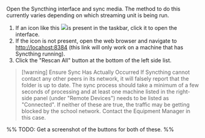 Open the Syncthing interface and sync media. The method to do this currently varies depending on which streaming unit is being run. 
1. If an icon like this ![](syncthing-icon-2048x2048-mvwfe1p7.png)is present in the taskbar, click it to open the interface.
2. If the icon is not present, open the web browser and navigate to [http://locahost:8384](http://locahost:8384/) (this link will only work on a machine that has Syncthing running).
3. Click the "Rescan All" button at the bottom of the left side list.

> [!warning] Ensure Sync Has Actually Occurred
> If Syncthing cannot contact any other peers in its network, it will falsely report that the folder is up to date. The sync process should take a minimum of a few seconds of processing and at least one machine listed in the right-side panel (under "Remote Devices") needs to be listed as "Connected". If neither of these are true, the traffic may be getting blocked by the school network. Contact the Equipment Manager in this case.

%%  TODO: Get a screenshot of the buttons for both of these. %%